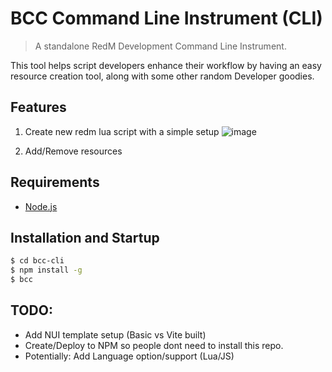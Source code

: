 # BCC Command Line Instrument (CLI)

> A standalone RedM Development Command Line Instrument.

This tool helps script developers enhance their workflow by having an easy resource creation tool, along with some other random Developer goodies. 


## Features
1. Create new redm lua script with a simple setup
![image](https://github.com/BryceCanyonCounty/bcc-cli/assets/10902965/73be1704-1176-4cb5-b5e1-6370f21d0b69)

2. Add/Remove resources


## Requirements
- [Node.js](https://nodejs.org/en)

## Installation and Startup

``` bash
$ cd bcc-cli
$ npm install -g
$ bcc
```

## TODO: 
- Add NUI template setup (Basic vs Vite built)
- Create/Deploy to NPM so people dont need to install this repo.
- Potentially: Add Language option/support (Lua/JS)
